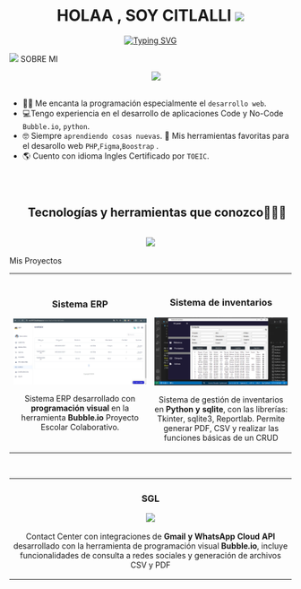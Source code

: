 <h1 align="center">HOLAA , SOY CITLALLI <img src="https://media.giphy.com/media/hvRJCLFzcasrR4ia7z/giphy.gif" width="35"></h1>
<p align="center">
    <a href="https://git.io/typing-svg"><img src="https://readme-typing-svg.demolab.com?font=Fira+Code&pause=1000&random=false&width=435&lines=software+y+sistemas+computacionales" alt="Typing SVG" /></a>
</p>
<picture><img src = "https://github.com/7oSkaaa/7oSkaaa/blob/main/Images/about_me.gif?raw=true" width = 50px></picture> SOBRE MI

<picture> <img align="right" src="https://github.com/7oSkaaa/7oSkaaa/blob/main/Images/Right_Side.gif?raw=true" width = 250px></picture>

<br><br>
 
- :technologist: Me encanta la programación especialmente el `desarrollo web`.
- :computer:Tengo experiencia en el desarrollo de aplicaciones Code y No-Code `Bubble.io`, `python`.
- :nerd_face: Siempre `aprendiendo cosas nuevas`.
  📝 Mis herramientas favoritas para el desarollo web `PHP`,`Figma`,`Boostrap` .
- 🌎 Cuento con idioma Ingles Certificado por `TOEIC`.
<br>
<!--h1 without bottom border-->
<div id="user-content-toc">
    <ul align="center">
      <summary><h2 style="display: inline-block">Tecnologías y herramientas que conozco👨🏻‍💻</h2></summary>
    </ul>
  </div>
  <!--tech stack icons-->
  <p align="center">
    <a href="https://skillicons.dev">
      <img src="https://skillicons.dev/icons?i=git,css,discord,figma,github,html,java,js,mysql,postman,py,vscode,php,cpp,replit,sqlite,sublime,unity,windows&perline=14" />
    </a>
  </p>
  Mis Proyectos
<table>
<tr>
<td width="50%">
<h3 align="center">Sistema ERP</h3>
<div align="center">
<a target="_blank"><img src="https://raw.githubusercontent.com/citlalyii/SistemaERP/main/erp.jpg" width="400"></a>
<p>Sistema ERP desarrollado con <strong>programación visual</strong> en la herramienta <strong>Bubble.io</strong> Proyecto Escolar Colaborativo.</p>
</div>
                                                                                      
</td>

<td width="50%">
               <br>
<h3 align="center">Sistema de inventarios</h3>
<div align="center">                                       
<a target="_blank"><img src="https://raw.githubusercontent.com/citlalyii/SistemaDeInventarios/main/sistInvent.png" width="400" ></a>
<br>
</p>Sistema de gestión de inventarios en <strong>Python y sqlite</strong>, con las librerías: Tkinter, sqlite3, Reportlab. Permite generar PDF, CSV y realizar las funciones básicas de un CRUD</p>
</div>                                                             
</table>                                                                                 
</div>
<br>

<table>
<tr>
<td width="50%">
<h3 align="center">SGL</h3>
<div align="center">
<a target="_blank"><img src="https://raw.githubusercontent.com/citlalyii/SistemaDeGeneracionDeLeads/main/sgl_2.jpg" width="400" ></a>
<p>Contact Center con integraciones de <strong> Gmail y WhatsApp Cloud API</strong> desarrollado con la herramienta de programación visual <strong>Bubble.io</strong>, incluye funcionalidades de consulta a redes sociales y generación de archivos CSV y PDF</p>
</div>                                                                                     
</td> 
